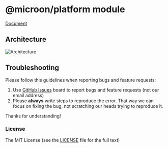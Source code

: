 # @microon/platform module

[Document](http://ng-alain.com/docs/theme)

## Architecture

![Architecture](https://github.com/cipchk/delon/blob/master/_screenshot/architecture.png)

## Troubleshooting

Please follow this guidelines when reporting bugs and feature requests:

1. Use [GitHub Issues](https://github.com/cipchk/delon/issues) board to report bugs and feature requests (not our email address)
2. Please **always** write steps to reproduce the error. That way we can focus on fixing the bug, not scratching our heads trying to reproduce it.

Thanks for understanding!

### License

The MIT License (see the [LICENSE](https://github.com/cipchk/delon/blob/master/LICENSE) file for the full text)
